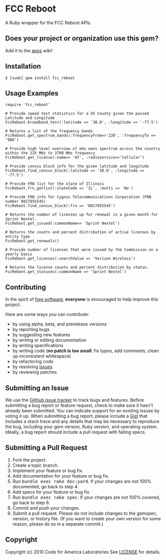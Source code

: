 FCC Reboot
=======
A Ruby wrapper for the FCC Reboot APIs.

Does your project or organization use this gem?
------------------------------------------
Add it to the [apps](http://github.com/cfalabs/fcc_reboot/wiki/apps) wiki!

Installation
------------
    $ [sudo] gem install fcc_reboot

Usage Examples
--------------
    require 'fcc_reboot'
        
    # Provide speed test statistics for a US County given the passed Latitude and Longitude
    FccReboot.broadband_test(:latitude => '38.0', :longitude => '-77.5')
    
    # Returns a list of the frequency bands 
    FccReboot.get_spectrum_bands(:frequencyFrom=>'226', :frequencyTo => '900')
    
    # Provide high level overview of who owns spectrum across the country within the 225 MHz to 3700 MHz frequency
    FccReboot.get_license(:name=> 'AT', :radioservice=>'Cellular')
    
    # Provide census block info for the given latitude and longitude
    FccReboot.find_census_block(:latitude => '38.0', :longitude => '-77.5')
    
    # Provide FRN list for the state of Illinois
    FccReboot.frn_getlist(:stateCode => 'IL', :multi => 'No')
    
    # Provide FRN info for Cygnus Telecommunications Corporation (FRN number 0017855545)
    FccReboot.find_census_block(:frn => '0017855545')
    
    # Returns the number of licenses up for renewal in a given month for Sprint Nextel.
    FccReboot.get_issued(:commonName=> 'Sprint Nextel')
    
    # Returns the counts and percent distribution of active licenses by entity type
    FccReboot.get_renewals()
    
    # Provide number of licenses that were issued by the Commission on a yearly basis
    FccReboot.get_licenses(:searchValue => 'Verizon Wireless')
    
    # Returns the license counts and percent distribution by status.
    FccReboot.get_statuses(:commonName => 'Sprint Nextel')
    
Contributing
------------
In the spirit of [free software](http://www.fsf.org/licensing/essays/free-sw.html), **everyone** is encouraged to help improve this project.

Here are some ways *you* can contribute:

* by using alpha, beta, and prerelease versions
* by reporting bugs
* by suggesting new features
* by writing or editing documentation
* by writing specifications
* by writing code (**no patch is too small**: fix typos, add comments, clean up inconsistent whitespace)
* by refactoring code
* by resolving [issues](http://github.com/cfalabs/fcc_reboot/issues)
* by reviewing patches

Submitting an Issue
-------------------
We use the [GitHub issue tracker](http://github.com/cfalabs/fcc_reboot/issues) to track bugs and
features. Before submitting a bug report or feature request, check to make sure it hasn't already
been submitted. You can indicate support for an existing issuse by voting it up. When submitting a
bug report, please include a [Gist](http://gist.github.com/) that includes a stack trace and any
details that may be necessary to reproduce the bug, including your gem version, Ruby version, and
operating system. Ideally, a bug report should include a pull request with failing specs.

Submitting a Pull Request
-------------------------
1. Fork the project.
2. Create a topic branch.
3. Implement your feature or bug fix.
4. Add documentation for your feature or bug fix.
5. Run <tt>bundle exec rake doc:yard</tt>. If your changes are not 100% documented, go back to step 4.
6. Add specs for your feature or bug fix.
7. Run <tt>bundle exec rake spec</tt>. If your changes are not 100% covered, go back to step 6.
8. Commit and push your changes.
9. Submit a pull request. Please do not include changes to the gemspec, version, or history file. (If you want to create your own version for some reason, please do so in a separate commit.)

Copyright
---------
Copyright (c) 2010 Code for America Laboratories
See [LICENSE](https://github.com/cfalabs/fcc_reboot/blob/master/LICENSE.mkd) for details.
